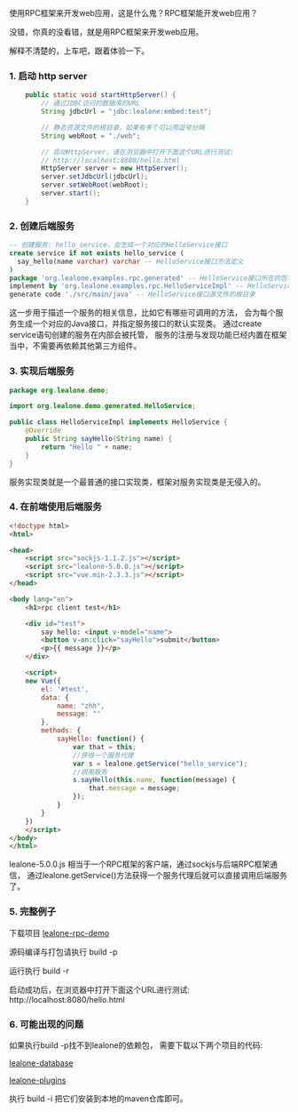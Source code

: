 使用RPC框架来开发web应用，这是什么鬼？RPC框架能开发web应用？

没错，你真的没看错，就是用RPC框架来开发web应用。

解释不清楚的，上车吧，跟着体验一下。

### 1. 启动 http server

```java
    public static void startHttpServer() {
        // 通过JDBC访问的数据库的URL
        String jdbcUrl = "jdbc:lealone:embed:test";

        // 静态资源文件的根目录，如果有多个可以用逗号分隔
        String webRoot = "./web";

        // 启动HttpServer，请在浏览器中打开下面这个URL进行测试:
        // http://localhost:8080/hello.html
        HttpServer server = new HttpServer();
        server.setJdbcUrl(jdbcUrl);
        server.setWebRoot(webRoot);
        server.start();
    }
```

### 2. 创建后端服务

```sql
-- 创建服务: hello_service，会生成一个对应的HelloService接口
create service if not exists hello_service (
  say_hello(name varchar) varchar -- HelloService接口方法定义
)
package 'org.lealone.examples.rpc.generated' -- HelloService接口所在的包名
implement by 'org.lealone.examples.rpc.HelloServiceImpl' -- HelloService接口的默认实现类
generate code './src/main/java' -- HelloService接口源文件的根目录
```

这一步用于描述一个服务的相关信息，比如它有哪些可调用的方法，
会为每个服务生成一个对应的Java接口，并指定服务接口的默认实现类。
通过create service语句创建的服务在内部会被托管，
服务的注册与发现功能已经内置在框架当中，不需要再依赖其他第三方组件。


### 3. 实现后端服务

```java
package org.lealone.demo;

import org.lealone.demo.generated.HelloService;

public class HelloServiceImpl implements HelloService {
    @Override
    public String sayHello(String name) {
        return "Hello " + name;
    }
}
```

服务实现类就是一个最普通的接口实现类，框架对服务实现类是无侵入的。


### 4. 在前端使用后端服务

```html
<!doctype html>
<html>

<head>
    <script src="sockjs-1.1.2.js"></script>
    <script src="lealone-5.0.0.js"></script>
    <script src="vue.min-2.3.3.js"></script>
</head>

<body lang="en">
    <h1>rpc client test</h1>

    <div id="test">
        say hello: <input v-model="name">
        <button v-on:click="sayHello">submit</button>
        <p>{{ message }}</p>
    </div>

    <script> 
    new Vue({
        el: '#test',
        data: {
            name: "zhh",
            message: ""
        },
        methods: {
            sayHello: function() {
                var that = this;
                //获得一个服务代理
                var s = lealone.getService("hello_service");
                //调用服务
                s.sayHello(this.name, function(message) {
                    that.message = message;
                });
            }
        }
    })
    </script>
</body>
</html>
```

lealone-5.0.0.js 相当于一个RPC框架的客户端，通过sockjs与后端RPC框架通信，
通过lealone.getService()方法获得一个服务代理后就可以直接调用后端服务了。



### 5. 完整例子

下载项目 [lealone-rpc-demo](https://github.com/lealone/Lealone-Examples/tree/main/rpc-demo)

源码编译与打包请执行 build -p

运行执行 build -r

启动成功后，在浏览器中打开下面这个URL进行测试:
http://localhost:8080/hello.html



### 6. 可能出现的问题

如果执行build -p找不到lealone的依赖包，
需要下载以下两个项目的代码: 

[lealone-database](https://github.com/lealone/Lealone)

[lealone-plugins](https://github.com/lealone/Lealone-Plugins)

执行 build -i 把它们安装到本地的maven仓库即可。

